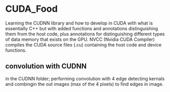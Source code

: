 # CUDA_Food
Learning the CUDNN library and how to develop in CUDA with what is essentially C++ but with added functions and annotations distinguishing them from the host code, plus annotations for distinguishing different types of data memory that exists on the GPU. NVCC (Nvidia CUDA Compiler) compiles the CUDA source files (.cu) containing the host code and device functions.

## convolution with CUDNN
in the CUDNN folder; performing convolution with 4 edge detecting kernals and combingin the out images (max of the 4 pixels) to find edges in image. 
